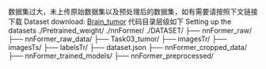 数据集过大，未上传原始数据集以及预处理后的数据集，如有需要请按照下文链接下载
Dataset download:
[Brain_tumor](https://drive.google.com/file/d/1A2IU8Sgea1h3fYLpYtFb2v7NYdMjvEhU/view)
代码目录层级如下
Setting up the datasets
./Pretrained_weight/
./nnFormer/
./DATASET/
  ├── nnFormer_raw/
      ├── nnFormer_raw_data/
          ├── Task03_tumor/
              ├── imagesTr/
              ├── imagesTs/
              ├── labelsTr/
              ├── dataset.json
      ├── nnFormer_cropped_data/
  ├── nnFormer_trained_models/
  ├── nnFormer_preprocessed/
